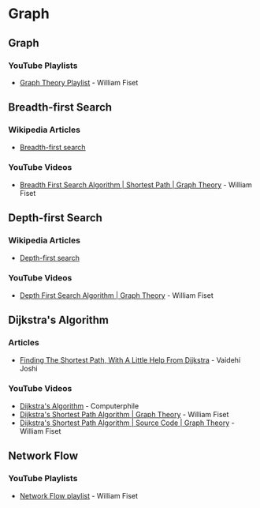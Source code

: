 # Graph

## Graph

### YouTube Playlists

* [Graph Theory Playlist](https://www.youtube.com/playlist?list=PLDV1Zeh2NRsDGO4--qE8yH72HFL1Km93P) - William Fiset

## Breadth-first Search

### Wikipedia Articles

* [Breadth-first search](https://en.wikipedia.org/wiki/Breadth-first_search)

### YouTube Videos

* [Breadth First Search Algorithm | Shortest Path | Graph Theory](https://www.youtube.com/watch?v=oDqjPvD54Ss) - William Fiset

## Depth-first Search

### Wikipedia Articles

* [Depth-first search](https://en.wikipedia.org/wiki/Depth-first_search)

### YouTube Videos

* [Depth First Search Algorithm | Graph Theory](https://www.youtube.com/watch?v=7fujbpJ0LB4) - William Fiset

## Dijkstra's Algorithm

### Articles

* [Finding The Shortest Path, With A Little Help From Dijkstra](https://medium.com/basecs/finding-the-shortest-path-with-a-little-help-from-dijkstra-613149fbdc8e) - Vaidehi Joshi

### YouTube Videos

* [Dijkstra's Algorithm](https://www.youtube.com/watch?v=GazC3A4OQTE) - Computerphile
* [Dijkstra's Shortest Path Algorithm | Graph Theory](https://www.youtube.com/watch?v=pSqmAO-m7Lk) - William Fiset
* [Dijkstra's Shortest Path Algorithm | Source Code | Graph Theory](https://www.youtube.com/watch?v=mbLzxKUeLJ4) - William Fiset

## Network Flow

### YouTube Playlists

* [Network Flow playlist](https://www.youtube.com/playlist?list=PLDV1Zeh2NRsDj3NzHbbFIC58etjZhiGcG) - William Fiset
